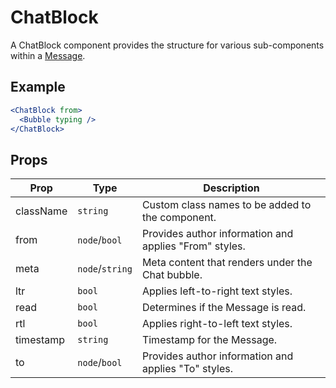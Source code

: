 # ChatBlock

A ChatBlock component provides the structure for various sub-components within a [Message](./Message.md).

## Example

```jsx
<ChatBlock from>
  <Bubble typing />
</ChatBlock>
```

## Props

| Prop      | Type            | Description                                            |
| --------- | --------------- | ------------------------------------------------------ |
| className | `string`        | Custom class names to be added to the component.       |
| from      | `node`/`bool`   | Provides author information and applies "From" styles. |
| meta      | `node`/`string` | Meta content that renders under the Chat bubble.       |
| ltr       | `bool`          | Applies left-to-right text styles.                     |
| read      | `bool`          | Determines if the Message is read.                     |
| rtl       | `bool`          | Applies right-to-left text styles.                     |
| timestamp | `string`        | Timestamp for the Message.                             |
| to        | `node`/`bool`   | Provides author information and applies "To" styles.   |
